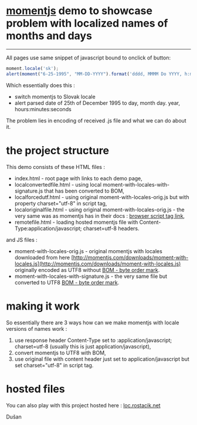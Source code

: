 ﻿# [momentjs](http://momentjs.com/ "momentjs") demo to showcase problem with localized names of months and days #

----------

All pages use same snippet of javascript bound to onclick of button:

```javascript
moment.locale('sk');
alert(moment("6-25-1995", "MM-DD-YYYY").format('dddd, MMMM Do YYYY, h:mm:ss'));
```

Which essentially does this :

- switch momentjs to Slovak locale
- alert parsed date of 25th of December 1995 to day, month day. year, hours:minutes:seconds

The problem lies in encoding of received .js file and what we can do about it.

# the project structure #

This demo consists of these HTML files :

- index.html - root page with links to each demo page,
- localconvertedfile.html - using local moment-with-locales-with-signature.js that has been converted to BOM,
- localforcedutf.html - using original moment-with-locales-orig.js but with property charset="utf-8" in script tag,
- localoriginalfile.html - using original moment-with-locales-orig.js - the very same was as momentjs has in their docs : [browser script tag link](http://momentjs.com/docs/#/use-it/browser/),
- remotefile.html - loading hosted momentjs file with Content-Type:application/javascript; charset=utf-8 headers.

and JS files :

- moment-with-locales-orig.js - original momentjs with locales downloaded from here [http://momentjs.com/downloads/moment-with-locales.js](http://momentjs.com/downloads/moment-with-locales.js) originally encoded as UTF8 without [BOM - byte order mark](http://en.wikipedia.org/wiki/Byte_order_mark).
- moment-with-locales-with-signature.js - the very same file but converted to UTF8 [BOM - byte order mark](http://en.wikipedia.org/wiki/Byte_order_mark).

# making it work #
So essentially there are 3 ways how can we make momentjs with locale versions of names work :

1. use response header Content-Type	set to :application/javascript; charset=utf-8 (usually this is just application/javascript),
2. convert momentjs to UTF8 with BOM,
3. use original file with content header just set to application/javascript but set charset="utf-8" in script tag.

# hosted files #
You can also play with this project hosted here : [loc.rostacik.net](http://loc.rostacik.net)

Dušan